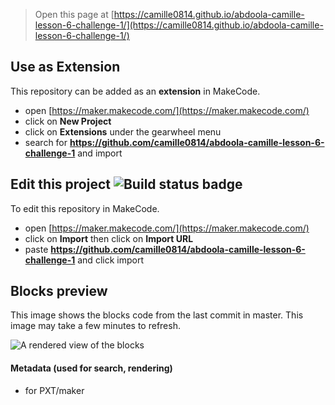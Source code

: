 
> Open this page at [https://camille0814.github.io/abdoola-camille-lesson-6-challenge-1/](https://camille0814.github.io/abdoola-camille-lesson-6-challenge-1/)

## Use as Extension

This repository can be added as an **extension** in MakeCode.

* open [https://maker.makecode.com/](https://maker.makecode.com/)
* click on **New Project**
* click on **Extensions** under the gearwheel menu
* search for **https://github.com/camille0814/abdoola-camille-lesson-6-challenge-1** and import

## Edit this project ![Build status badge](https://github.com/camille0814/abdoola-camille-lesson-6-challenge-1/workflows/MakeCode/badge.svg)

To edit this repository in MakeCode.

* open [https://maker.makecode.com/](https://maker.makecode.com/)
* click on **Import** then click on **Import URL**
* paste **https://github.com/camille0814/abdoola-camille-lesson-6-challenge-1** and click import

## Blocks preview

This image shows the blocks code from the last commit in master.
This image may take a few minutes to refresh.

![A rendered view of the blocks](https://github.com/camille0814/abdoola-camille-lesson-6-challenge-1/raw/master/.github/makecode/blocks.png)

#### Metadata (used for search, rendering)

* for PXT/maker
<script src="https://makecode.com/gh-pages-embed.js"></script><script>makeCodeRender("{{ site.makecode.home_url }}", "{{ site.github.owner_name }}/{{ site.github.repository_name }}");</script>
